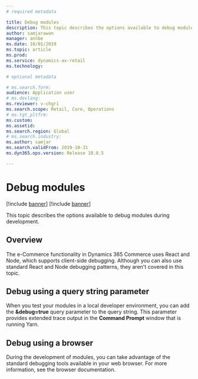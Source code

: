 ```yaml
---
# required metadata

title: Debug modules
description: This topic describes the options available to debug modules during development.
author: samjarawan
manager: annbe
ms.date: 10/01/2019
ms.topic: article
ms.prod: 
ms.service: dynamics-ax-retail
ms.technology: 

# optional metadata

# ms.search.form: 
audience: Application user
# ms.devlang: 
ms.reviewer: v-chgri
ms.search.scope: Retail, Core, Operations
# ms.tgt_pltfrm: 
ms.custom: 
ms.assetid: 
ms.search.region: Global
# ms.search.industry: 
ms.author: samjar
ms.search.validFrom: 2019-10-31
ms.dyn365.ops.version: Release 10.0.5

---
```

# Debug modules

[!include [banner](../includes/preview-banner.md)]
[!include [banner](../includes/banner.md)]

This topic describes the options available to debug modules during development.

## Overview

The e-Commerce functionality in Dynamics 365 Commerce uses React and Node, which supports client-side debugging. Although you can also use standard React and Node debugging patterns, they aren't covered in this topic.

## Debug using a query string parameter

When you test your modules in a local developer environment, you can add the **&debug=true** query parameter to the query string. This parameter provides extended trace output in the **Command Prompt** window that is running Yarn.

## Debug using a browser

During the development of modules, you can take advantage of the standard debugging tools available in your web browser. For more information, see the browser documentation.
